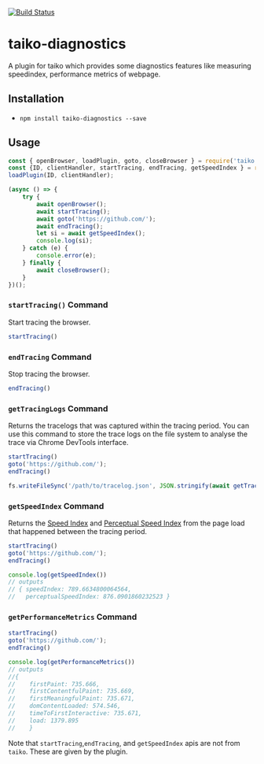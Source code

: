 [![Build Status](https://dev.azure.com/saikrishna321/taiko-diagnostics/_apis/build/status/saikrishna321.taiko-diagnostics?branchName=master)](https://dev.azure.com/saikrishna321/taiko-diagnostics/_build/latest?definitionId=4&branchName=master)

# taiko-diagnostics

A plugin for taiko which provides some diagnostics features like measuring speedindex, performance metrics of webpage.


## Installation

* `npm install taiko-diagnostics --save`


## Usage

```javascript
const { openBrowser, loadPlugin, goto, closeBrowser } = require('taiko');
const {ID, clientHandler, startTracing, endTracing, getSpeedIndex } = require('taiko-diagnostics');
loadPlugin(ID, clientHandler);

(async () => {
    try {
        await openBrowser();
        await startTracing();
        await goto('https://github.com/');
        await endTracing();
        let si = await getSpeedIndex();
        console.log(si);
    } catch (e) {
        console.error(e);
    } finally {
        await closeBrowser();
    }
})();
```

### `startTracing()` Command

Start tracing the browser.

```js
startTracing()
```

### `endTracing` Command

Stop tracing the browser.

```js
endTracing()
```

### `getTracingLogs` Command

Returns the tracelogs that was captured within the tracing period. You can use this command to store the trace logs on the file system to analyse the trace via Chrome DevTools interface.

```js
startTracing()
goto('https://github.com/');
endTracing()

fs.writeFileSync('/path/to/tracelog.json', JSON.stringify(await getTracingLogs()))
```

### `getSpeedIndex` Command

Returns the [Speed Index](https://sites.google.com/a/webpagetest.org/docs/using-webpagetest/metrics/speed-index) and [Perceptual Speed Index](https://developers.google.com/web/tools/lighthouse/audits/speed-index) from the page load that happened between the tracing period.

```js
startTracing()
goto('https://github.com/');
endTracing()

console.log(getSpeedIndex())
// outputs
// { speedIndex: 789.6634800064564,
//   perceptualSpeedIndex: 876.0901860232523 }
```

### `getPerformanceMetrics` Command

```js
startTracing()
goto('https://github.com/');
endTracing()

console.log(getPerformanceMetrics())
// outputs
//{
//    firstPaint: 735.666,
//    firstContentfulPaint: 735.669,
//    firstMeaningfulPaint: 735.671,
//    domContentLoaded: 574.546,
//    timeToFirstInteractive: 735.671,
//    load: 1379.895
//    }
```


Note that `startTracing`,`endTracing`, and `getSpeedIndex` apis are not from `taiko`. These are given by the plugin.
